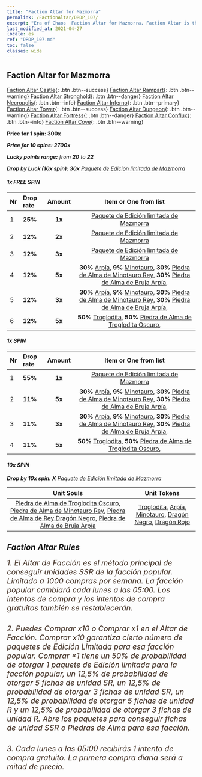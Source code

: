 ```yaml
---
title: "Faction Altar for Mazmorra"
permalink: /FactionAltar/DROP_107/
excerpt: "Era of Chaos  Faction Altar for Mazmorra. Faction Altar is the primary method for obtaining SSR units from the popular faction. Limited to 1,000 purchases each week. The popular faction changes at 05:00 every Monday. Purchase attempts and free purchase attempts will also reset then."
last_modified_at: 2021-04-27
locale: es
ref: "DROP_107.md"
toc: false
classes: wide
---
```


##  Faction Altar for **Mazmorra**

  [Faction Altar Castle](/es/FactionAltar/DROP_101/){: .btn .btn--success} [Faction Altar Rampart](/es/FactionAltar/DROP_102/){: .btn .btn--warning} [Faction Altar Stronghold](/es/FactionAltar/DROP_103/){: .btn .btn--danger} [Faction Altar Necropolis](/es/FactionAltar/DROP_104/){: .btn .btn--info} [Faction Altar Inferno](/es/FactionAltar/DROP_105/){: .btn .btn--primary} [Faction Altar Tower](/es/FactionAltar/DROP_106/){: .btn .btn--success} [Faction Altar Dungeon](/es/FactionAltar/DROP_107/){: .btn .btn--warning} [Faction Altar Fortress](/es/FactionAltar/DROP_108/){: .btn .btn--danger} [Faction Altar Conflux](/es/FactionAltar/DROP_109/){: .btn .btn--info} [Faction Altar Cove](/es/FactionAltar/DROP_112/){: .btn .btn--warning} 

  **Price for 1 spin: 300x** <i class="fas fa-gem"/>

  **Price for 10 spins: 2700x** <i class="fas fa-gem"/>

  **Lucky points range:** from **20** to **22**

  **Drop by Luck (10x spin): 30x** [Paquete de Edición limitada de Mazmorra](/ItemsES/con_2107/)

####  1x FREE SPIN 

  |    Nr    |  Drop rate  |  Amount   |   Item or One from list  |
  |:---------|:------------|:---------:|:------------------------:|
  | 1 | **25%** | **1x** | [Paquete de Edición limitada de Mazmorra](/ItemsES/con_2107/) |
  | 2 | **12%** | **2x** | [Paquete de Edición limitada de Mazmorra](/ItemsES/con_2107/) |
  | 3 | **12%** | **3x** | [Paquete de Edición limitada de Mazmorra](/ItemsES/con_2107/) |
  | 4 | **12%** | **5x** |  **30%** [Arpía](/ItemsES/unt_245/),  **9%** [Minotauro](/ItemsES/unt_248/),  **30%** [Piedra de Alma de Minotauro Rey](/ItemsES/unt_332/),  **30%** [Piedra de Alma de Bruja Arpía](/ItemsES/unt_329/),  |
  | 5 | **12%** | **3x** |  **30%** [Arpía](/ItemsES/unt_245/),  **9%** [Minotauro](/ItemsES/unt_248/),  **30%** [Piedra de Alma de Minotauro Rey](/ItemsES/unt_332/),  **30%** [Piedra de Alma de Bruja Arpía](/ItemsES/unt_329/),  |
  | 6 | **12%** | **5x** |  **50%** [Troglodita](/ItemsES/unt_244/),  **50%** [Piedra de Alma de Troglodita Oscuro](/ItemsES/unt_328/),  |


####  1x SPIN 

  |    Nr    |  Drop rate  |  Amount   |   Item or One from list  |
  |:---------|:------------|:---------:|:------------------------:|
  | 1 | **55%** | **1x** | [Paquete de Edición limitada de Mazmorra](/ItemsES/con_2107/) |
  | 2 | **11%** | **5x** |  **30%** [Arpía](/ItemsES/unt_245/),  **9%** [Minotauro](/ItemsES/unt_248/),  **30%** [Piedra de Alma de Minotauro Rey](/ItemsES/unt_332/),  **30%** [Piedra de Alma de Bruja Arpía](/ItemsES/unt_329/),  |
  | 3 | **11%** | **3x** |  **30%** [Arpía](/ItemsES/unt_245/),  **9%** [Minotauro](/ItemsES/unt_248/),  **30%** [Piedra de Alma de Minotauro Rey](/ItemsES/unt_332/),  **30%** [Piedra de Alma de Bruja Arpía](/ItemsES/unt_329/),  |
  | 4 | **11%** | **5x** |  **50%** [Troglodita](/ItemsES/unt_244/),  **50%** [Piedra de Alma de Troglodita Oscuro](/ItemsES/unt_328/),  |


####  10x SPIN 

  **Drop by 10x spin: X** [Paquete de Edición limitada de Mazmorra](/ItemsES/con_2107/)

  |    Unit Souls    |  Unit Tokens  |
  |:----------------:|:-------------:|
  | [Piedra de Alma de Troglodita Oscuro](/ItemsES/unt_328/), [Piedra de Alma de Minotauro Rey](/ItemsES/unt_332/), [Piedra de Alma de Rey Dragón Negro](/ItemsES/unt_334/), [Piedra de Alma de Bruja Arpía](/ItemsES/unt_329/) | [Troglodita](/ItemsES/unt_244/), [Arpía](/ItemsES/unt_245/), [Minotauro](/ItemsES/unt_248/), [Dragón Negro](/ItemsES/unt_250/), [Dragón Rojo](/ItemsES/unt_251/) |



## Faction Altar Rules

  <span style="color: #3c2a1e;font-size:20px">1. El Altar de Facción es el método principal de conseguir unidades SSR de la facción popular. Limitado a 1000 compras por semana. La facción popular cambiará cada lunes a las 05:00. Los intentos de compra y los intentos de compra gratuitos también se restablecerán. </span><br/>

<br/>  <span style="color: #3c2a1e;font-size:20px">2. Puedes Comprar x10 o Comprar x1 en el Altar de Facción. Comprar x10 garantiza cierto número de paquetes de Edición Limitada para esa facción popular. Comprar ×1 tiene un 50% de probabilidad de otorgar 1 paquete de Edición limitada para la facción popular, un 12,5% de probabilidad de otorgar 5 fichas de unidad SR, un 12,5% de probabilidad de otorgar 3 fichas de unidad SR, un 12,5% de probabilidad de otorgar 5 fichas de unidad R y un 12,5% de probabilidad de otorgar 3 fichas de unidad R. Abre los paquetes para conseguir fichas de unidad SSR o Piedras de Alma para esa facción.</span>

<br/>  <span style="color: #3c2a1e;font-size:20px">3. Cada lunes a las 05:00 recibirás 1 intento de compra gratuito. La primera compra diaria será a mitad de precio.</span><br/>

<br/>